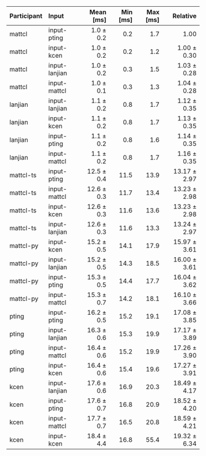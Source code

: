 | Participant | Input | Mean [ms] | Min [ms] | Max [ms] | Relative |
|:---|:---|---:|---:|---:|---:|
| mattcl | input-pting | 1.0 ± 0.2 | 0.2 | 1.7 | 1.00 |
| mattcl | input-kcen | 1.0 ± 0.2 | 0.2 | 1.2 | 1.00 ± 0.30 |
| mattcl | input-lanjian | 1.0 ± 0.2 | 0.3 | 1.5 | 1.03 ± 0.28 |
| mattcl | input-mattcl | 1.0 ± 0.1 | 0.3 | 1.3 | 1.04 ± 0.28 |
| lanjian | input-lanjian | 1.1 ± 0.2 | 0.8 | 1.7 | 1.12 ± 0.35 |
| lanjian | input-kcen | 1.1 ± 0.2 | 0.8 | 1.7 | 1.13 ± 0.35 |
| lanjian | input-pting | 1.1 ± 0.2 | 0.8 | 1.6 | 1.14 ± 0.35 |
| lanjian | input-mattcl | 1.1 ± 0.2 | 0.8 | 1.7 | 1.16 ± 0.35 |
| mattcl-ts | input-pting | 12.5 ± 0.4 | 11.5 | 13.9 | 13.17 ± 2.97 |
| mattcl-ts | input-mattcl | 12.6 ± 0.3 | 11.7 | 13.4 | 13.23 ± 2.98 |
| mattcl-ts | input-kcen | 12.6 ± 0.3 | 11.6 | 13.6 | 13.23 ± 2.98 |
| mattcl-ts | input-lanjian | 12.6 ± 0.3 | 11.6 | 13.3 | 13.24 ± 2.97 |
| mattcl-py | input-kcen | 15.2 ± 0.5 | 14.1 | 17.9 | 15.97 ± 3.61 |
| mattcl-py | input-lanjian | 15.2 ± 0.5 | 14.3 | 18.5 | 16.00 ± 3.61 |
| mattcl-py | input-pting | 15.3 ± 0.5 | 14.4 | 17.7 | 16.04 ± 3.62 |
| mattcl-py | input-mattcl | 15.3 ± 0.7 | 14.2 | 18.1 | 16.10 ± 3.66 |
| pting | input-pting | 16.2 ± 0.5 | 15.2 | 19.1 | 17.08 ± 3.85 |
| pting | input-lanjian | 16.3 ± 0.6 | 15.3 | 19.9 | 17.17 ± 3.89 |
| pting | input-mattcl | 16.4 ± 0.6 | 15.2 | 19.9 | 17.26 ± 3.90 |
| pting | input-kcen | 16.4 ± 0.6 | 15.4 | 19.6 | 17.27 ± 3.91 |
| kcen | input-lanjian | 17.6 ± 0.6 | 16.9 | 20.3 | 18.49 ± 4.17 |
| kcen | input-pting | 17.6 ± 0.7 | 16.8 | 20.9 | 18.52 ± 4.20 |
| kcen | input-mattcl | 17.7 ± 0.7 | 16.5 | 20.8 | 18.59 ± 4.21 |
| kcen | input-kcen | 18.4 ± 4.4 | 16.8 | 55.4 | 19.32 ± 6.34 |

